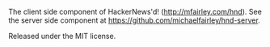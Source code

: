 The client side component of HackerNews'd! (http://mfairley.com/hnd).
See the server side component at https://github.com/michaelfairley/hnd-server.

Released under the MIT license.
